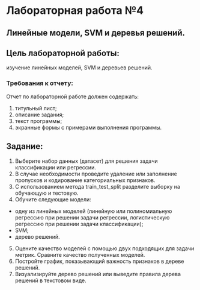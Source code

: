 # Лабораторная работа №4
## Линейные модели, SVM и деревья решений.
## Цель лабораторной работы: 
изучение линейных моделей, SVM и деревьев решений.

### Требования к отчету:
Отчет по лабораторной работе должен содержать:
1. титульный лист;
2. описание задания;
3. текст программы;
4. экранные формы с примерами выполнения программы.

## Задание:
1. Выберите набор данных (датасет) для решения задачи классификации или регрессии.
2. В случае необходимости проведите удаление или заполнение пропусков и кодирование категориальных признаков.
3. С использованием метода train_test_split разделите выборку на обучающую и тестовую.
4. Обучите следующие модели:
- одну из линейных моделей (линейную или полиномиальную регрессию при решении задачи регрессии, логистическую регрессию при решении задачи классификации);
- SVM;
- дерево решений.
5. Оцените качество моделей с помощью двух подходящих для задачи метрик. Сравните качество полученных моделей.
6. Постройте график, показывающий важность признаков в дереве решений.
7. Визуализируйте дерево решений или выведите правила дерева решений в текстовом виде.
